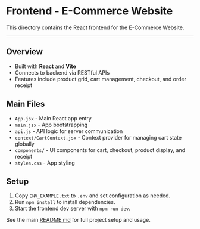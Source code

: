 # Frontend - E-Commerce Website

This directory contains the React frontend for the E-Commerce Website.

---

## Overview

- Built with **React** and **Vite**
- Connects to backend via RESTful APIs
- Features include product grid, cart management, checkout, and order receipt

## Main Files

- `App.jsx` - Main React app entry
- `main.jsx` - App bootstrapping
- `api.js` - API logic for server communication
- `context/CartContext.jsx` - Context provider for managing cart state globally
- `components/` - UI components for cart, checkout, product display, and receipt
- `styles.css` - App styling

## Setup

1. Copy `ENV_EXAMPLE.txt` to `.env` and set configuration as needed.
2. Run `npm install` to install dependencies.
3. Start the frontend dev server with `npm run dev`.

See the main [README.md](../README.md) for full project setup and usage.


